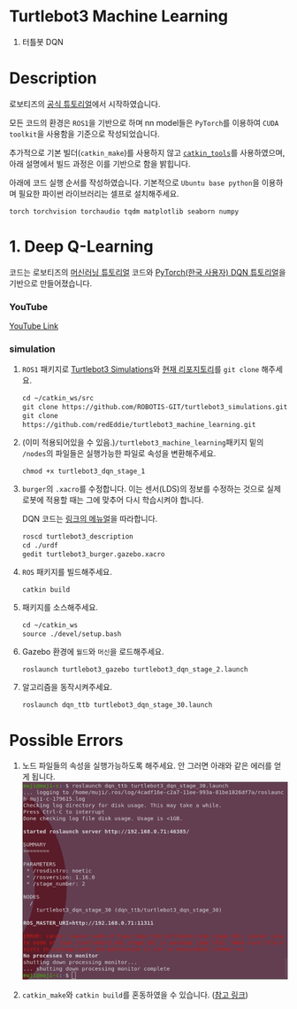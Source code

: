 # Turtlebot3 Machine Learning

1. 터틀봇 DQN


# Description

로보티즈의 [공식 튜토리얼](https://emanual.robotis.com/docs/en/platform/turtlebot3/machine_learning/#machine-learning)에서 시작하였습니다.

모든 코드의 환경은 `ROS1`을 기반으로 하며 nn model들은 `PyTorch`를 이용하여 `CUDA toolkit`을 사용함을 기준으로 작성되었습니다.

추가적으로 기본 빌더(`catkin_make`)를 사용하지 않고  [`catkin_tools`](https://catkin-tools.readthedocs.io/en/latest/verbs/catkin_build.html)를 사용하였으며, 아래 설명에서 빌드 과정은 이를 기반으로 함을 밝힙니다.

아래에 코드 실행 순서를 작성하였습니다. 기본적으로 `Ubuntu base python`을 이용하며 필요한 파이썬 라이브러리는 셀프로 설치해주세요.
   ```
   torch torchvision torchaudio tqdm matplotlib seaborn numpy 
   ```

# 1. Deep Q-Learning
코드는 로보티즈의 [머신러닝 튜토리얼](https://emanual.robotis.com/docs/en/platform/turtlebot3/machine_learning/#machine-learning) 코드와 [PyTorch(한국 사용자) DQN 튜토리얼](https://tutorials.pytorch.kr/intermediate/reinforcement_q_learning.html)을 기반으로 만들어졌습니다.


### YouTube

[YouTube Link](https://youtu.be/DUBrjx43RE8?si=EaVsYQ6waJKiJW0l)


### simulation

1. `ROS1` 패키지로 [Turtlebot3 Simulations](https://github.com/ROBOTIS-GIT/turtlebot3_simulations.git)와 [현재 리포지토리](https://github.com/redEddie/turtlebot3_machine_learning.git)를 `git clone` 해주세요.
   ```
   cd ~/catkin_ws/src
   git clone https://github.com/ROBOTIS-GIT/turtlebot3_simulations.git
   git clone https://github.com/redEddie/turtlebot3_machine_learning.git
   ```

1. (이미 적용되어있을 수 있음.)`/turtlebot3_machine_learning`패키지 밑의 `/nodes`의 파일들은 실행가능한 파일로 속성을 변환해주세요.

   ```
   chmod +x turtlebot3_dqn_stage_1
   ```

1. `burger`의 `.xacro`를 수정합니다. 이는 센서(LDS)의 정보를 수정하는 것으로 실제 로봇에 적용할 때는 그에 맞추어 다시 학습시켜야 합니다.

   DQN 코드는 [링크의 메뉴얼](https://emanual.robotis.com/docs/en/platform/turtlebot3/machine_learning/#set-state)을 따라합니다.
   
   ```
   roscd turtlebot3_description
   cd ./urdf
   gedit turtlebot3_burger.gazebo.xacro
   ```

1. `ROS` 패키지를 빌드해주세요.

   ```
   catkin build
   ```

1. 패키지를 소스해주세요.

   ```
   cd ~/catkin_ws
   source ./devel/setup.bash
   ```

1. Gazebo 환경에 `월드`와 `머신`을 로드해주세요.

   ```
   roslaunch turtlebot3_gazebo turtlebot3_dqn_stage_2.launch
   ```

1. 알고리즘을 동작시켜주세요.
   ```
   roslaunch dqn_ttb turtlebot3_dqn_stage_30.launch
   ```




# Possible Errors

1. 노드 파일들의 속성을 실행가능하도록 해주세요. 안 그러면 아래와 같은 에러를 얻게 됩니다.
   ![Alt text](./asset/permissionissetoexecutable.png)

1. `catkin_make`와 `catkin build`를 혼동하였을 수 있습니다. ([참고 링크](https://catkin-tools.readthedocs.io/en/latest/migration.html))

